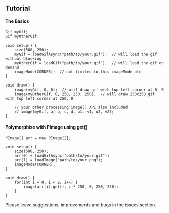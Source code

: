 ## Tutorial
#### The Basics
~~~
Gif myGif;
Gif myOtherGif;

void setup() {
    size(500, 250);
    myGif = loadGifAsync("path/to/your.gif");  // will load the gif without blocking
    myOtherGif = loadGif("path/to/your.gif");  // will load the gif on demand
    imageMode(CORNER);	// not limited to this imageMode ofc
}

void draw() {
    image(myGif, 0, 0);  // will draw gif with top left corner at 0, 0
    image(myOtherGif, 0, 250, 250, 250);  // will draw 250x250 gif with top left corner at 250, 0
    
    // your other processing image() API also included
    // image(myGif, a, b, c, d, u1, v1, u2, v2);
}
~~~

#### Polymorphise with PImage using get()
~~~
PImage[] arr = new PImage[2];

void setup() {
    size(500, 250);
    arr[0] = loadGifAsync("path/to/your.gif");
    arr[1] = loadImage("path/to/your.png");
    imageMode(CORNER);
}

void draw() {
    for(int i = 0; i < 2; i++) {
        image(arr[i].get(), i * 250, 0, 250, 250);
    }
}
~~~

Please leave suggestions, improvements and bugs in the issues section.